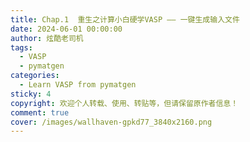 ```yaml
---
title: Chap.1  重生之计算小白硬学VASP —— 一键生成输入文件
date: 2024-06-01 00:00:00
author: 炫酷老司机
tags:
  - VASP
  - pymatgen
categories:
  - Learn VASP from pymatgen
sticky: 4
copyright: 欢迎个人转载、使用、转贴等，但请保留原作者信息！
comment: true
cover: /images/wallhaven-gpkd77_3840x2160.png
---
```

